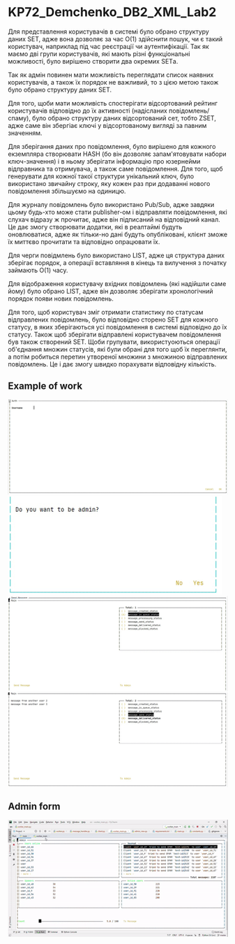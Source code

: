 # KP72_Demchenko_DB2_XML_Lab2

Для представлення користувачів в системі було обрано структуру даних SET, адже вона дозволяє за час О(1) здійснити пошук, чи є такий користувач, наприклад під час реєстрації чи аутентифікації. Так як маємо дві групи користувачів, які мають різні функціональні можливості, було вирішено створити два окремих SETа.

Так як адмін повинен мати можливість переглядати список наявних користувачів, а також їх порядок не важливий, то з цією метою також було обрано структуру даних SET.

Для того, щоби мати можливість спостерігати відсортований рейтинг користувачів відповідно до їх активності (надісланих повідомлень/спаму), було обрано структуру даних відсортований сет, тобто ZSET, адже саме він збергіає ключі у відсортованому вигляді за павним значенням.

Для зберігання даних про повідомлення, було вирішено для кожного екземпляра створювати HASH (бо він дозволяє запам'ятовувати набори ключ-значення) і в ньому зберігати інформацію про юзернейми відправника та отримувача, а також саме повідомлення. Для того, щоб генерувати для кожної такої структури унікальний ключ, було використано звичайну строку, яку кожен раз при додаванні нового повідомлення збільшуємо на одиницю.

Для журналу повідомлень було використано Pub/Sub, адже завдяки цьому будь-хто може стати publisher-ом і відправляти повідомлення, які слухач відразу ж прочитає, адже він підписаний на відповідний канал. Це дає змогу створювати додатки, які в реалтаймі будуть оновлюватися, адже як тільки-но дані будуть опубліковані, клієнт зможе їх миттєво прочитати та відповідно опрацювати їх.

Для черги повідмлень було використано LIST, адже ця структура даних зберігає порядок, а операції вставляння в кінець та вилучення з початку займають О(1) часу.

Для відображення користувачу вхідних повідомлень (які надійшли саме йому) було обрано LIST, адже він дозволяє зберігати хронологічний порядок появи нових повідомлень.

Для того, щоб користувач зміг отримати статистику по статусам відправлених повідомлень, було відповідно сторено SET для кожного статусу, в яких зберігаються усі повідомлення в системі відповідно до їх статусу. Також щоб зберігати відправлені користувачем повідомлення був також створений SET. Щоби групувати, використуоються операції об'єднання множин статусів, які були обрані для того щоб їх переглянти, а потім робиться перетин утвореної множини з множиною відправлених повідомлень. Це і дає змогу швидко порахувати відповідну кількість.

## Example of work
![Auth 1](./images/auth.jpg)
![Auth 2](./images/auth2.jpg)
![In Queue Status](./images/in_queue_status.jpg)
![Delivered status](./images/delivered_status.jpg)

## Admin form 
![Admin gif](./images/admin.gif)